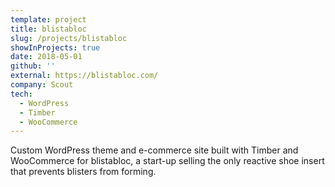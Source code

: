 ```yaml
---
template: project
title: blistabloc
slug: /projects/blistabloc
showInProjects: true
date: 2018-05-01
github: ''
external: https://blistabloc.com/
company: Scout
tech:
  - WordPress
  - Timber
  - WooCommerce
---
```


Custom WordPress theme and e-commerce site built with Timber and WooCommerce for blistabloc, a start-up selling the only reactive shoe insert that prevents blisters from forming.
